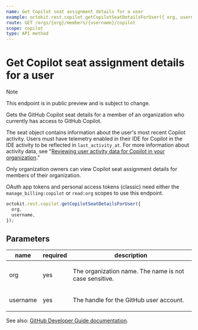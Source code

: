 ```yaml
---
name: Get Copilot seat assignment details for a user
example: octokit.rest.copilot.getCopilotSeatDetailsForUser({ org, username })
route: GET /orgs/{org}/members/{username}/copilot
scope: copilot
type: API method
---
```


# Get Copilot seat assignment details for a user

> [!NOTE]
> This endpoint is in public preview and is subject to change.

Gets the GitHub Copilot seat details for a member of an organization who currently has access to GitHub Copilot.

The seat object contains information about the user's most recent Copilot activity. Users must have telemetry enabled in their IDE for Copilot in the IDE activity to be reflected in `last_activity_at`.
For more information about activity data, see "[Reviewing user activity data for Copilot in your organization](https://docs.github.com/copilot/managing-copilot/managing-github-copilot-in-your-organization/reviewing-activity-related-to-github-copilot-in-your-organization/reviewing-user-activity-data-for-copilot-in-your-organization)."

Only organization owners can view Copilot seat assignment details for members of their organization.

OAuth app tokens and personal access tokens (classic) need either the `manage_billing:copilot` or `read:org` scopes to use this endpoint.

```js
octokit.rest.copilot.getCopilotSeatDetailsForUser({
  org,
  username,
});
```

## Parameters

<table>
  <thead>
    <tr>
      <th>name</th>
      <th>required</th>
      <th>description</th>
    </tr>
  </thead>
  <tbody>
    <tr><td>org</td><td>yes</td><td>

The organization name. The name is not case sensitive.

</td></tr>
<tr><td>username</td><td>yes</td><td>

The handle for the GitHub user account.

</td></tr>
  </tbody>
</table>

See also: [GitHub Developer Guide documentation](https://docs.github.com/rest/copilot/copilot-user-management#get-copilot-seat-assignment-details-for-a-user).
